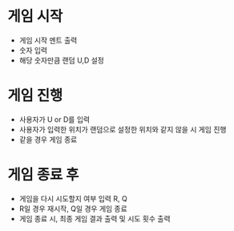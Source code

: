 # 게임 시작
 - 게임 시작 멘트 출력
 - 숫자 입력
 - 해당 숫자만큼 랜덤 U,D 설정

# 게임 진행
 - 사용자가 U or D를 입력
 - 사용자가 입력한 위치가 랜덤으로 설정한 위치와 같지 않을 시 게임 진행
 - 같을 경우 게임 종료

# 게임 종료 후
 - 게임을 다시 시도할지 여부 입력 R, Q
 - R일 경우 재시작, Q일 경우 게임 종료
 - 게임 종료 시, 최종 게임 결과 출력 및 시도 횟수 출력